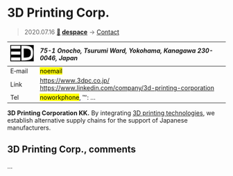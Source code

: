 # 3D Printing Corp.
> 2020.07.16 **[🚀](../index/index.md) [despace](index.md)** → [Contact](contact.md)

|[![](f/contact/3d_printing_corp_logo1_thumb.png)](f/contact/3d_printing_corp_logo1.png)|*75-1 Onocho, Tsurumi Ward, Yokohama, Kanagawa 230-0046, Japan*|
|:--|:--|
|E‑mail| <mark>noemail</mark> |
|Link| <https://www.3dpc.co.jp/><br> <https://www.linkedin.com/company/3d-printing-corporation> |
|Tel| <mark>noworkphone</mark>, ℻: … |

**3D Printing Corporation KK.** By integrating [3D printing technologies](sgm.md), we establish alternative supply chains for the support of Japanese manufacturers.

<p style="page-break-after:always"> </p>

## 3D Printing Corp., comments

…

